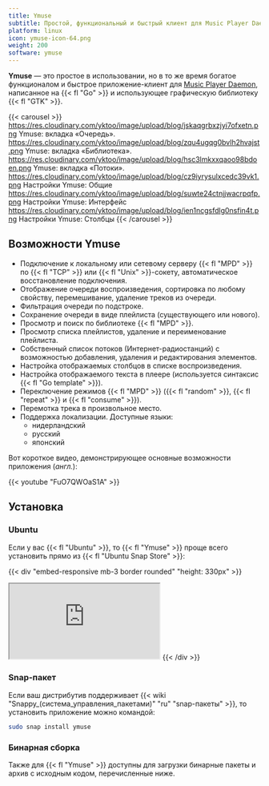 ```yaml
---
title: Ymuse
subtitle: Простой, функциональный и быстрый клиент для Music Player Daemon.
platform: linux
icon: ymuse-icon-64.png
weight: 200
software: ymuse
---
```


**Ymuse** — это простое в использовании, но в то же время богатое функционалом и быстрое приложение-клиент для [Music Player Daemon](https://www.musicpd.org/), написанное на {{< fl "Go" >}} и использующее графическую библиотеку {{< fl "GTK" >}}.

{{< carousel >}}
https://res.cloudinary.com/yktoo/image/upload/blog/jskaqgrbxzjyi7ofxetn.png Ymuse: вкладка «Очередь».
https://res.cloudinary.com/yktoo/image/upload/blog/zqu4ugqg0bvlh2hvajst.png Ymuse: вкладка «Библиотека».
https://res.cloudinary.com/yktoo/image/upload/blog/hsc3lmkxxqaoo98bdoen.png Ymuse: вкладка «Потоки».
https://res.cloudinary.com/yktoo/image/upload/blog/cz9iyrysulxcedc39vk1.png Настройки Ymuse: Общие
https://res.cloudinary.com/yktoo/image/upload/blog/suwte24ctnjjwacrpqfp.png Настройки Ymuse: Интерфейс
https://res.cloudinary.com/yktoo/image/upload/blog/ien1ncgsfdlg0nsfin4t.png Настройки Ymuse: Столбцы
{{< /carousel >}}

## Возможности Ymuse

* Подключение к локальному или сетевому серверу {{< fl "MPD" >}} по {{< fl "TCP" >}} или {{< fl "Unix" >}}-сокету, автоматическое восстановление подключения.
* Отображение очереди воспроизведения, сортировка по любому свойству, перемешивание, удаление треков из очереди.
* Фильтрация очереди по подстроке.
* Сохранение очереди в виде плейлиста (существующего или нового).
* Просмотр и поиск по библиотеке {{< fl "MPD" >}}.
* Просмотр списка плейлистов, удаление и переименование плейлиста.
* Собственный список потоков (Интернет-радиостанций) с возможностью добавления, удаления и редактирования элементов.
* Настройка отображаемых столбцов в списке воспроизведения.
* Настройка отображаемого текста в плеере (используется синтаксис {{< fl "Go template" >}}).
* Переключение режимов {{< fl "MPD" >}} ({{< fl "random" >}}, {{< fl "repeat" >}} и {{< fl "consume" >}}).
* Перемотка трека в произвольное место.
* Поддержка локализации. Доступные языки:
    * нидерландский
    * русский
    * японский

Вот короткое видео, демонстрирующее основные возможности приложения (*англ.*):

{{< youtube "FuO7QWOaS1A" >}}

## Установка

### Ubuntu

Если у вас {{< fl "Ubuntu" >}}, то {{< fl "Ymuse" >}} проще всего установить прямо из {{< fl "Ubuntu Snap Store" >}}:

{{< div "embed-responsive mb-3 border rounded" "height: 330px" >}}
<iframe src="https://snapcraft.io/ymuse/embedded?button=black&summary=true"></iframe>
{{< /div >}}

### Snap-пакет

Если ваш дистрибутив поддерживает {{< wiki "Snappy_(система_управления_пакетами)" "ru" "snap-пакеты" >}}, то установить приложение можно командой:

```bash
sudo snap install ymuse
```

### Бинарная сборка

Также для {{< fl "Ymuse" >}} доступны для загрузки бинарные пакеты и архив с исходным кодом, перечисленные ниже.
